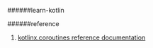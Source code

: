 ######learn-kotlin

######reference
1. [kotlinx.coroutines reference documentation](https://kotlin.github.io/kotlinx.coroutines/)